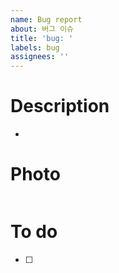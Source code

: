 ```yaml
---
name: Bug report
about: 버그 이슈
title: 'bug: '
labels: bug
assignees: ''
---
```


<!-- (주석) 모두가 보는 이슈입니다. 다른 사람도 이해 할 수 있는 언어로 작성해주시길 바래요~
# Issue 생성 전 체크리스트
- 이슈 이름은 다른 사람도 이해할 수 있는지
- Assignees 추가했는지
- Labels에는 해당 이슈를 잘 나타내는지
 -->

# Description

-

<!-- 사진 있다면 첨부 -->

# Photo

<div align="center">
  <img src="">
</div>

# To do

- [ ]
